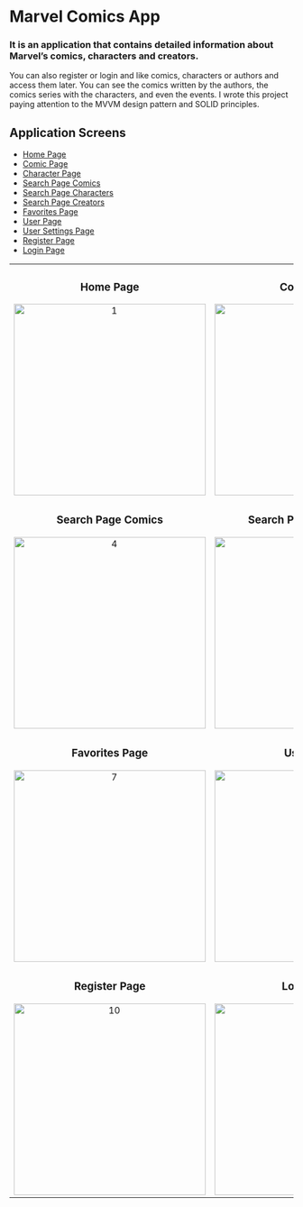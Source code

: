 # Marvel Comics App
### It is an application that contains detailed information about Marvel’s comics, characters and creators.
You can also register or login and like comics, characters or authors and access them later. You can see the comics written by the authors, the comics series with the characters, and even the events.
I wrote this project paying attention to the MVVM design pattern and SOLID principles.

## Application Screens
- [Home Page](#home-page)
- [Comic Page](#comic-page)
- [Character Page](#character-page)
- [Search Page Comics](#search-page-comics)
- [Search Page Characters](#search-page-characters)
- [Search Page Creators](#search-page-creators)
- [Favorites Page](#favorites-page)
- [User Page](#user-page)
- [User Settings Page](#user-settings-page)
- [Register Page](#register-page)
- [Login Page](#login-page)

<table align=center>
  <tr align=center>
    <td><h3>Home Page</h3><img src="https://user-images.githubusercontent.com/34661162/169144020-e6efd8c0-8e57-43c2-bd00-9dcd9d595bf7.png" alt="1" height=340px></td>
    <td><h3>Comic Page</h3><img src="https://user-images.githubusercontent.com/34661162/169144446-d0b907ca-d4fb-471a-97cd-4f32bad4e8e1.png" alt="2" height=340px></td>
    <td><h3>Character Page</h3><img src="https://user-images.githubusercontent.com/34661162/169144551-400b768e-a631-4a23-84ab-79dec24a041d.png" alt="3" height=340px></td>
  </tr>
  
  <tr align=center>
    <td><h3>Search Page Comics</h3><img src="https://user-images.githubusercontent.com/34661162/169144614-8b203d78-7b31-4b6d-8087-24e206efbbe2.png" alt="4" height=340px></td>
    <td><h3>Search Page Characters</h3><img src="https://user-images.githubusercontent.com/34661162/169144633-1498cdc7-269d-4491-96b1-568ab21ff416.png" alt="5" height=340px></td>
    <td><h3>Search Page Creators</h3><img src="https://user-images.githubusercontent.com/34661162/169144649-0804d4e7-6078-42a0-bf97-5bc178d24068.png" alt="6" height=340px></td>
  </tr>
  
  <tr align=center>
    <td><h3>Favorites Page</h3><img src="https://user-images.githubusercontent.com/34661162/169713565-69ffa17f-37cc-42f5-96b5-8cb267dfae27.png" alt="7" height=340px></td>
    <td><h3>User Page</h3><img src="https://user-images.githubusercontent.com/34661162/169713622-e42ce90b-6aed-436d-81ec-81d8dce08970.png" alt="8" height=340px></td>
    <td><h3>User Settings Page</h3><img src="https://user-images.githubusercontent.com/34661162/169713640-6bcb37a3-7933-4cf8-8959-8faec18ee0c3.png" alt="9" height=340px></td>
  </tr>
  
  <tr align=center>
    <td><h3>Register Page</h3><img src="https://user-images.githubusercontent.com/34661162/169144681-2bac9d5e-b5ce-4a5a-b119-3325f1eae84b.png" alt="10" height=340px></td>
    <td><h3>Login Page</h3><img src="https://user-images.githubusercontent.com/34661162/169144700-972237a4-e81a-40d0-ae99-8a5d936be317.png" alt="11" height=340px></td>
    
  </tr>
</table>
